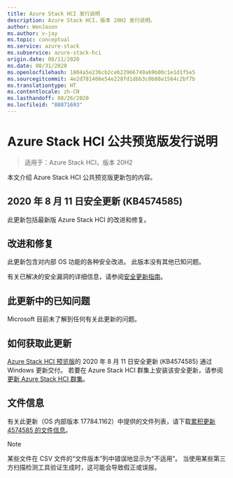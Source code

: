 ```yaml
---
title: Azure Stack HCI 发行说明
description: Azure Stack HCI，版本 20H2 发行说明。
author: WenJason
ms.author: v-jay
ms.topic: conceptual
ms.service: azure-stack
ms.subservice: azure-stack-hci
origin.date: 08/11/2020
ms.date: 08/31/2020
ms.openlocfilehash: 1804a5e236cb2ceb22966749a69b00c1e1d1f5e5
ms.sourcegitcommit: 4e2d781466e54e228fd1dbb3c0b80a1564c2bf7b
ms.translationtype: HT
ms.contentlocale: zh-CN
ms.lasthandoff: 08/26/2020
ms.locfileid: "88871693"
---
```

# <a name="release-notes-for-azure-stack-hci-public-preview"></a>Azure Stack HCI 公共预览版发行说明

> 适用于：Azure Stack HCI，版本 20H2

本文介绍 Azure Stack HCI 公共预览版更新包的内容。

## <a name="august-11-2020-security-update-kb4574585"></a>2020 年 8 月 11 日安全更新 (KB4574585)

此更新包括最新版 Azure Stack HCI 的改进和修复。

## <a name="improvements-and-fixes"></a>改进和修复
此更新包含对内部 OS 功能的各种安全改进。 此版本没有其他已知问题。

有关已解决的安全漏洞的详细信息，请参阅[安全更新指南](https://portal.msrc.microsoft.com/security-guidance)。

## <a name="known-issues-in-this-update"></a>此更新中的已知问题
Microsoft 目前未了解到任何有关此更新的问题。

## <a name="how-to-get-this-update"></a>如何获取此更新
[Azure Stack HCI 预览版](https://azure.microsoft.com/products/azure-stack/hci/hci-download/)的 2020 年 8 月 11 日安全更新 (KB4574585) 通过 Windows 更新交付。 若要在 Azure Stack HCI 群集上安装该安全更新，请参阅[更新 Azure Stack HCI 群集](manage/update-cluster.md)。

## <a name="file-information"></a>文件信息
有关此更新（OS 内部版本 17784.1162）中提供的文件列表，请下载[累积更新 4574585 的文件信息](https://download.microsoft.com/download/7/f/4/7f451def-76c5-4cc0-9929-0c5efeb27d2f/4574585.csv)。

   > [!NOTE]
   > 某些文件在 CSV 文件的“文件版本”列中错误地显示为“不适用”。 当使用某些第三方扫描检测工具验证生成时，这可能会导致假正或误报。
